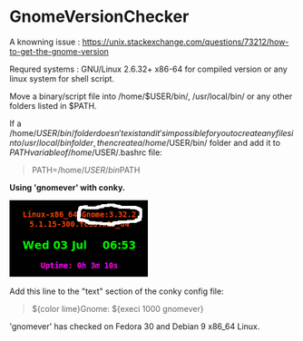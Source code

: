 # GnomeVersionChecker

A knowning issue : 
https://unix.stackexchange.com/questions/73212/how-to-get-the-gnome-version

Requred systems : GNU/Linux 2.6.32+ x86-64 for compiled version 
or any linux system for shell script.

Move a binary/script file into /home/$USER/bin/, /usr/local/bin/ 
or any other folders listed in $PATH.

If a /home/$USER/bin/ folder doesn't exist and it's impossible for you 
to create any files into /usr/local/bin folder, then create a
/home/$USER/bin/ folder and add it to $PATH variable of /home/$USER/.bashrc file:
> PATH=/home/$USER/bin$PATH

**Using 'gnomever' with conky.**

![Conky Header](conky_header.png)

Add this line to the "text" section of the conky config file:
> ${color lime}Gnome: ${execi 1000 gnomever}

'gnomever' has checked on Fedora 30 and Debian 9 x86_64 Linux.
